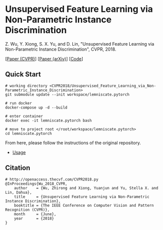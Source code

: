 # Unsupervised Feature Learning via Non-Parametric Instance Discrimination
Z. Wu, Y. Xiong, S. X. Yu, and D. Lin, "Unsupervised Feature Learning via Non-Parametric Instance Discrimination", CVPR, 2018.

[[Paper (CVPR)](http://openaccess.thecvf.com/content_cvpr_2018/papers/Wu_Unsupervised_Feature_Learning_CVPR_2018_paper.pdf)]
[[Paper (arXiv)](https://arxiv.org/abs/arXiv:1805.01978)]
[[Code](https://github.com/zhirongw/lemniscate.pytorch)]


## Quick Start

```
# working directory <CVPR2018/Unsupervised_Feature_Learning_via_Non-Parametric_Instance_Discrimination>
git submodule update --init workspace/lemniscate.pytorch

# run docker
docker-compose up -d --build

# enter container
docker exec -it lemniscate.pytorch bash

# move to project root </root/workspace/lemniscate.pytorch>
cd lemniscate.pytorch
```

From here, please follow the instructions of the original repository.

  - [Usage](https://github.com/zhirongw/lemniscate.pytorch#usage)


## Citation
```
# http://openaccess.thecvf.com/CVPR2018.py
@InProceedings{Wu_2018_CVPR,
    author    = {Wu, Zhirong and Xiong, Yuanjun and Yu, Stella X. and Lin, Dahua},
    title     = {Unsupervised Feature Learning via Non-Parametric Instance Discrimination},
    booktitle = {The IEEE Conference on Computer Vision and Pattern Recognition (CVPR)},
    month     = {June},
    year      = {2018}
}
```
